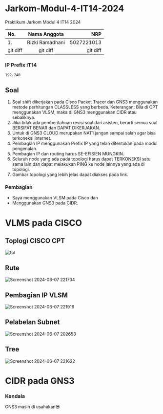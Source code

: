 # Jarkom-Modul-4-IT14-2024
Praktikum Jarkom Modul 4 IT14 2024


| No. | Nama Anggota | NRP |
| :---         |     :---:      |          ---: |
| 1.   | Rizki Ramadhani     | 5027221013    |
| git diff     | git diff       | git diff      |
### IP Prefix IT14
```
192.240
```

## Soal
1. Soal shift dikerjakan pada Cisco Packet Tracer dan GNS3 menggunakan metode perhitungan CLASSLESS yang berbeda.
Keterangan: Bila di CPT menggunakan VLSM, maka di GNS3 menggunakan CIDR atau sebaliknya.
2. Jika tidak ada pemberitahuan revisi soal dari asisten, berarti semua soal BERSIFAT BENAR dan DAPAT DIKERJAKAN.
3. Untuk di GNS3 CLOUD merupakan NAT1 jangan sampai salah agar bisa terkoneksi internet.
4. Pembagian IP menggunakan Prefix IP yang telah ditentukan pada modul pengenalan.
5. Pembagian IP dan routing harus SE-EFISIEN MUNGKIN.
6. Seluruh node yang ada pada topologi harus dapat TERKONEKSI satu sama lain dan dapat melakukan PING ke node lainnya yang ada di topologi.
7. Gambar topologi yang lebih jelas dapat diakses pada link.

### Pembagian
* Saya menggunakan VLSM pada Cisco dan
* Menggunakan GNS3 pada CIDR.
# VLMS pada CISCO
## Toplogi CISCO CPT
![tpl](https://github.com/rzkirmdhani/Jarkom-Modul-4-IT14-2024/assets/141987387/2fbb3a75-77eb-44f3-88e7-149ec18a5e50)

## Rute
![Screenshot 2024-06-07 221734](https://github.com/rzkirmdhani/Jarkom-Modul-4-IT14-2024/assets/141987387/24aee955-3c9a-4faf-a733-601dfc21de96)

## Pembagian IP VLSM

![Screenshot 2024-06-07 221916](https://github.com/rzkirmdhani/Jarkom-Modul-4-IT14-2024/assets/141987387/f5c8bb6c-7edf-471a-8efd-2410007ae119)

## Pelabelan Subnet
![Screenshot 2024-06-07 202653](https://github.com/rzkirmdhani/Jarkom-Modul-4-IT14-2024/assets/141987387/d603464a-90c1-48a9-8522-6d36459bb528)

## Tree

![Screenshot 2024-06-07 221622](https://github.com/rzkirmdhani/Jarkom-Modul-4-IT14-2024/assets/141987387/59fb05bd-8df3-4b7f-9457-d37a49c3e0d0)

# CIDR pada GNS3

### Kendala
GNS3 masih di usahakan😎
